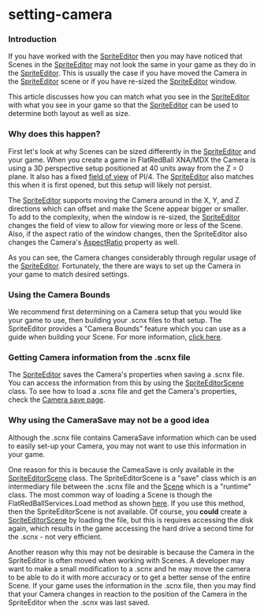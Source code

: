 # setting-camera

### Introduction

If you have worked with the [SpriteEditor](../../../../frb/docs/index.php) then you may have noticed that Scenes in the [SpriteEditor](../../../../frb/docs/index.php) may not look the same in your game as they do in the [SpriteEditor](../../../../frb/docs/index.php). This is usually the case if you have moved the Camera in the [SpriteEditor](../../../../frb/docs/index.php) scene or if you have re-sized the [SpriteEditor](../../../../frb/docs/index.php) window.

This article discusses how you can match what you see in the [SpriteEditor](../../../../frb/docs/index.php) with what you see in your game so that the [SpriteEditor](../../../../frb/docs/index.php) can be used to determine both layout as well as size.

### Why does this happen?

First let's look at why Scenes can be sized differently in the [SpriteEditor](../../../../frb/docs/index.php) and your game. When you create a game in FlatRedBall XNA/MDX the Camera is using a 3D perspective setup positioned at 40 units away from the Z = 0 plane. It also has a fixed [field of view](../../../../frb/docs/index.php) of PI/4. The [SpriteEditor](../../../../frb/docs/index.php) also matches this when it is first opened, but this setup will likely not persist.

The [SpriteEditor](../../../../frb/docs/index.php) supports moving the Camera around in the X, Y, and Z directions which can offset and make the Scene appear bigger or smaller. To add to the complexity, when the window is re-sized, the [SpriteEditor](../../../../frb/docs/index.php) changes the field of view to allow for viewing more or less of the Scene. Also, if the aspect ratio of the window changes, then the SpriteEditor also changes the Camera's [AspectRatio](../../../../frb/docs/index.php) property as well.

As you can see, the Camera changes considerably through regular usage of the [SpriteEditor](../../../../frb/docs/index.php). Fortunately, the there are ways to set up the Camera in your game to match desired settings.

### Using the Camera Bounds

We recommend first determining on a Camera setup that you would like your game to use, then building your .scnx files to that setup. The SpriteEditor provides a "Camera Bounds" feature which you can use as a guide when building your Scene. For more information, [click here](../../../../frb/docs/index.php).

### Getting Camera information from the .scnx file

The [SpriteEditor](../../../../frb/docs/index.php) saves the Camera's properties when saving a .scnx file. You can access the information from this by using the [SpriteEditorScene](../../../../frb/docs/index.php) class. To see how to load a .scnx file and get the Camera's properties, check the [Camera save page](../../../../frb/docs/index.php).

### Why using the CameraSave may not be a good idea

Although the .scnx file contains CameraSave information which can be used to easily set-up your Camera, you may not want to use this information in your game.

One reason for this is because the CameaSave is only available in the [SpriteEditorScene](../../../../frb/docs/index.php) class. The SpriteEditorScene is a "save" class which is an intermediary file between the .scnx file and the [Scene](../../../../frb/docs/index.php) which is a "runtime" class. The most common way of loading a Scene is though the FlatRedBallServices.Load method as shown [here](../../../../frb/docs/index.php#Loading\_a\_Scene\_From\_File). If you use this method, then the SpriteEditorScene is not available. Of course, you **could** create a [SpriteEditorScene](../../../../frb/docs/index.php) by loading the file, but this is requires accessing the disk again, which results in the game accessing the hard drive a second time for the .scnx - not very efficient.

Another reason why this may not be desirable is because the Camera in the SpriteEditor is often moved when working with Scenes. A developer may want to make a small modification to a .scnx and he may move the camera to be able to do it with more accuracy or to get a better sense of the entire Scene. If your game uses the information in the .scnx file, then you may find that your Camera changes in reaction to the position of the Camera in the SpriteEditor when the .scnx was last saved.
